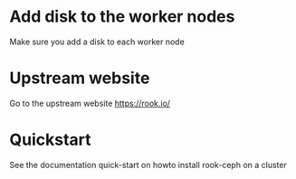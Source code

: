 # Add disk to the worker nodes
Make sure you add a disk to each worker node

# Upstream website
Go to the upstream website https://rook.io/

# Quickstart
See the documentation quick-start on howto install rook-ceph on a cluster
